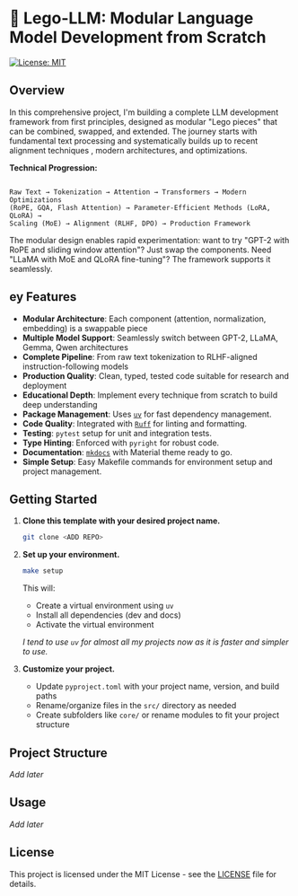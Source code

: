 # 🧱 Lego-LLM: Modular Language Model Development from Scratch

[![License: MIT](https://img.shields.io/badge/License-MIT-yellow.svg)](https://opensource.org/licenses/MIT)

## Overview

In this comprehensive project, I'm building a complete LLM development framework from first principles, designed as modular "Lego pieces" that can be combined, swapped, and extended. The journey starts with fundamental text processing and systematically builds up to recent alignment techniques , modern architectures, and optimizations.


**Technical Progression:**

```docker

Raw Text → Tokenization → Attention → Transformers → Modern Optimizations 
(RoPE, GQA, Flash Attention) → Parameter-Efficient Methods (LoRA, QLoRA) → 
Scaling (MoE) → Alignment (RLHF, DPO) → Production Framework
```

The modular design enables rapid experimentation: want to try "GPT-2 with RoPE and sliding window attention"? Just swap the components. Need "LLaMA with MoE and QLoRA fine-tuning"? The framework supports it seamlessly.

## ey Features
- **Modular Architecture**: Each component (attention, normalization, embedding) is a swappable piece
- **Multiple Model Support**: Seamlessly switch between GPT-2, LLaMA, Gemma, Qwen architectures
- **Complete Pipeline**: From raw text tokenization to RLHF-aligned instruction-following models
- **Production Quality**: Clean, typed, tested code suitable for research and deployment
- **Educational Depth**: Implement every technique from scratch to build deep understanding
-   **Package Management**: Uses [`uv`](https://github.com/astral-sh/uv) for fast dependency management.
-   **Code Quality**: Integrated with [`Ruff`](https://github.com/astral-sh/ruff) for linting and formatting.
-   **Testing**: `pytest` setup for unit and integration tests.
-   **Type Hinting**: Enforced with `pyright` for robust code.
-   **Documentation**: [`mkdocs`](https://www.mkdocs.org/) with Material theme ready to go.
-   **Simple Setup**: Easy Makefile commands for environment setup and project management.

## Getting Started

1.  **Clone this template with your desired project name.**

    ```bash
    git clone <ADD REPO>
    ```

2.  **Set up your environment.**

    ```bash
    make setup
    ```

    This will:
    - Create a virtual environment using `uv`
    - Install all dependencies (dev and docs)
    - Activate the virtual environment

    *I tend to use `uv` for almost all my projects now as it is faster and simpler to use.*

3.  **Customize your project.**

    - Update `pyproject.toml` with your project name, version, and build paths
    - Rename/organize files in the `src/` directory as needed
    - Create subfolders like `core/` or rename modules to fit your project structure

## Project Structure

*Add later*

## Usage

*Add later*

## License

This project is licensed under the MIT License - see the [LICENSE](LICENSE) file for details.
